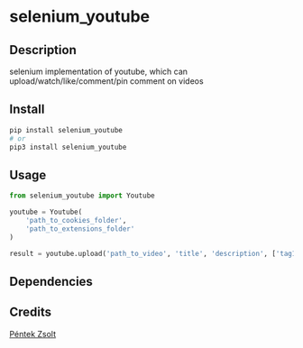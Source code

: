 # selenium_youtube



## Description

selenium implementation of youtube, which can upload/watch/like/comment/pin comment on videos

## Install

~~~~bash
pip install selenium_youtube
# or
pip3 install selenium_youtube
~~~~

## Usage

~~~~python
from selenium_youtube import Youtube

youtube = Youtube(
    'path_to_cookies_folder',
    'path_to_extensions_folder'
)

result = youtube.upload('path_to_video', 'title', 'description', ['tag1', 'tag2'])
~~~~

## Dependencies



## Credits

[Péntek Zsolt](https://github.com/Zselter07)